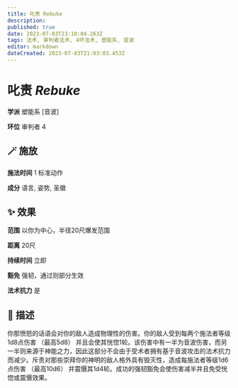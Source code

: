```yaml
---
title: 叱责 Rebuke
description: 
published: true
date: 2023-07-03T23:10:04.263Z
tags: 法术, 审判者法术, 4环法术, 塑能系, 音波
editor: markdown
dateCreated: 2023-07-03T21:03:03.453Z
---
```


# **叱责** *Rebuke*

**学派** 塑能系 \[音波\] 

**环位** 审判者 4

## 🪄 施放

**施法时间** 1 标准动作

**成分** 语言, 姿势, 圣徽

## ✨ 效果  

**范围** 以你为中心，半径20尺爆发范围

**距离** 20尺  

**持续时间** 立即 

**豁免** 强韧，通过则部分生效

**法术抗力** 是

## 📖 描述

你那愤怒的话语会对你的敌人造成物理性的伤害。你的敌人受到每两个施法者等级1d8点伤害 （最高5d8） 并且会使其恍惚1轮。该伤害中有一半为音波伤害，而另一半则来源于神能之力，因此这部分不会由于受术者拥有基于音波攻击的法术抗力而减少。斥责对那些崇拜你的神明的敌人格外具有毁灭性，造成每施法者等级1d6点伤害 （最高10d6） 并震慑其1d4轮。成功的强韧豁免会使伤害减半并且免受恍惚或震慑效果。
    